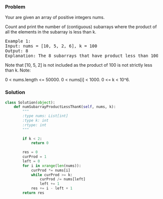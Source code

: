 ### Problem

Your are given an array of positive integers nums.

Count and print the number of (contiguous) subarrays where the product of all the elements in the subarray is less than k.
<pre>
Example 1:
Input: nums = [10, 5, 2, 6], k = 100
Output: 8
Explanation: The 8 subarrays that have product less than 100 are: [10], [5], [2], [6], [10, 5], [5, 2], [2, 6], [5, 2, 6].
</pre>
Note that [10, 5, 2] is not included as the product of 100 is not strictly less than k.
Note:

0 < nums.length <= 50000.
0 < nums[i] < 1000.
0 <= k < 10^6.

### Solution

```python
class Solution(object):
    def numSubarrayProductLessThanK(self, nums, k):
        """
        :type nums: List[int]
        :type k: int
        :rtype: int
        """
        
        if k < 2:
            return 0
        
        res = 0
        curProd = 1
        left = 0
        for i in xrange(len(nums)):
            curProd *= nums[i]
            while curProd >= k:
                curProd /= nums[left]
                left += 1
            res += i - left + 1
        return res
```
